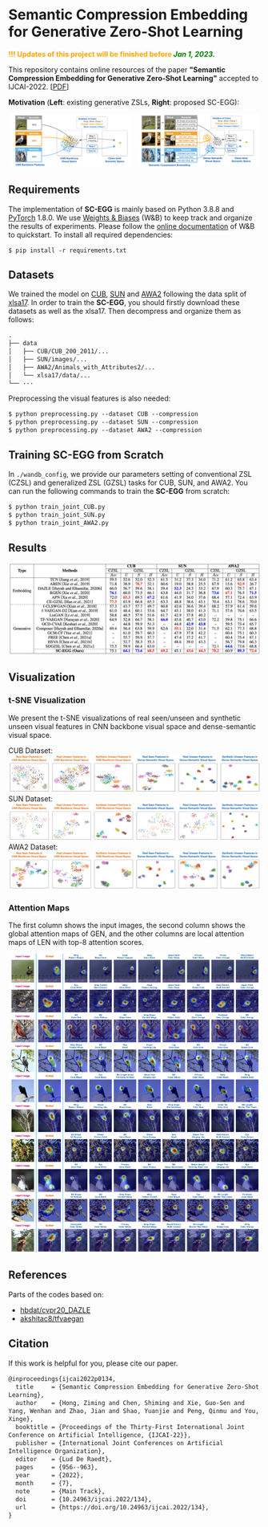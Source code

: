 # Semantic Compression Embedding for Generative Zero-Shot Learning

**<font color='orange'>!!! Updates of this project will be finished before </font>*****<font color='green'>Jan 1, 2023.</font>***

This repository contains online resources of the paper **"Semantic Compression Embedding for Generative Zero-Shot Learning"** accepted to IJCAI-2022. [[PDF](https://www.ijcai.org/proceedings/2022/0134.pdf)]

**Motivation** (**Left**: existing generative ZSLs, **Right**: proposed SC-EGG):
<div align="center">
<img src="figs/motivation_a.png" width="49%">
<img src="figs/motivation_b.png" width="49%">
</div>

## Requirements
The implementation of **SC-EGG** is mainly based on Python 3.8.8 and [PyTorch](https://pytorch.org/) 1.8.0. We use [Weights & Biases](https://wandb.ai/site) (W&B) to keep track and organize the results of experiments. Please follow the [online documentation](https://docs.wandb.ai/quickstart) of W&B to quickstart. To install all required dependencies:
```
$ pip install -r requirements.txt
```
## Datasets 
We trained the model on [CUB](http://www.vision.caltech.edu/visipedia/CUB-200-2011.html), [SUN](http://cs.brown.edu/~gmpatter/sunattributes.html) and [AWA2](http://cvml.ist.ac.at/AwA2/) following the data split of [xlsa17](http://datasets.d2.mpi-inf.mpg.de/xian/xlsa17.zip). In order to train the **SC-EGG**, you should firstly download these datasets as well as the xlsa17. Then decompress and organize them as follows: 
```
.
├── data
│   ├── CUB/CUB_200_2011/...
│   ├── SUN/images/...
│   ├── AWA2/Animals_with_Attributes2/...
│   └── xlsa17/data/...
└── ···
```
Preprocessing the visual features is also needed:

```
$ python preprocessing.py --dataset CUB --compression
$ python preprocessing.py --dataset SUN --compression
$ python preprocessing.py --dataset AWA2 --compression
```

## Training SC-EGG from Scratch
In `./wandb_config`, we provide our parameters setting of conventional ZSL (CZSL) and generalized ZSL (GZSL) tasks for CUB, SUN, and AWA2. You can run the following commands to train the **SC-EGG** from scratch:

```
$ python train_joint_CUB.py
$ python train_joint_SUN.py 
$ python train_joint_AWA2.py 
```

## Results
![](figs/results.png)

## Visualization

### t-SNE Visualization
We present the t-SNE visualizations of real seen/unseen and synthetic unseen visual features in CNN backbone visual space and dense-semantic visual space. 

CUB Dataset:
![](figs/tsne_cub.png)
SUN Dataset:
![](figs/tsne_sun.png)
AWA2 Dataset:
![](figs/tsne_awa2.png)

### Attention Maps
The first column shows the input images, the second column shows the global attention maps of GEN, and the other columns are local attention maps of LEN with top-8 attention scores.

![](figs/atten_maps.png)

## References
Parts of the codes based on:
* [hbdat/cvpr20_DAZLE](https://github.com/hbdat/cvpr20_DAZLE)
* [akshitac8/tfvaegan](https://github.com/akshitac8/tfvaegan)

## Citation
If this work is helpful for you, please cite our paper.
```
@inproceedings{ijcai2022p0134,
  title     = {Semantic Compression Embedding for Generative Zero-Shot Learning},
  author    = {Hong, Ziming and Chen, Shiming and Xie, Guo-Sen and Yang, Wenhan and Zhao, Jian and Shao, Yuanjie and Peng, Qinmu and You, Xinge},
  booktitle = {Proceedings of the Thirty-First International Joint Conference on Artificial Intelligence, {IJCAI-22}},
  publisher = {International Joint Conferences on Artificial Intelligence Organization},
  editor    = {Lud De Raedt},
  pages     = {956--963},
  year      = {2022},
  month     = {7},
  note      = {Main Track},
  doi       = {10.24963/ijcai.2022/134},
  url       = {https://doi.org/10.24963/ijcai.2022/134},
}
```